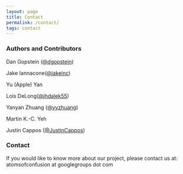```yaml
---
layout: page
title: Contact
permalink: /contact/
tags: contact
---
```



<h3>
<a id="authors-and-contributors" class="anchor"
href="#authors-and-contributors" aria-hidden="true"><span
aria-hidden="true" class="octicon octicon-link"></span></a>Authors and
Contributors</h3>

<p>Dan Gopstein (<a href="https://github.com/dgopstein"
class="user-mention">@dgopstein</a>)</p> 

<p>Jake Iannacone(<a
href="https://github.com/jakeinc" class="user-mention">@jakeinc</a>)
</p> 

<p>Yu (Apple) Yan</p>

<p>Lois DeLong(<a
href="https://github.com/jhdalek55" class="user-mention">@jhdalek55</a>)
</p>

<p>Yanyan Zhuang (<a href="https://github.com/yyzhuang"
class="user-mention">@yyzhuang</a>)</p>

<p>Martin K.-C. Yeh</p>

<p>Justin Cappos (<a href="https://github.com/JustinCappos"
class="user-mention">@JustinCappos</a>)</p>

<h3>
<a id="support-or-contact" class="anchor" href="#support-or-contact"
aria-hidden="true"><span aria-hidden="true" class="octicon
octicon-link"></span></a>Contact</h3>

If you would like to know more about our project, please
contact us at:
atomsofconfusion at googlegroups dot com
